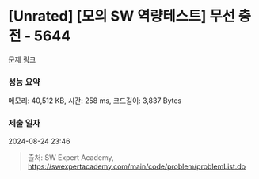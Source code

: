 # [Unrated] [모의 SW 역량테스트] 무선 충전 - 5644 

[문제 링크](https://swexpertacademy.com/main/code/problem/problemDetail.do?contestProbId=AWXRDL1aeugDFAUo) 

### 성능 요약

메모리: 40,512 KB, 시간: 258 ms, 코드길이: 3,837 Bytes

### 제출 일자

2024-08-24 23:46



> 출처: SW Expert Academy, https://swexpertacademy.com/main/code/problem/problemList.do